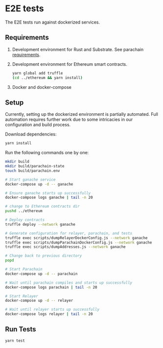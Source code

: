 # E2E tests

The E2E tests run against dockerized services.

## Requirements

1. Development environment for Rust and Substrate. See parachain [requirements](../parachain/README.md#requirements).
2. Development environment for Ethereum smart contracts.

   ```bash
   yarn global add truffle
   (cd ../ethereum && yarn install)
    ```

3. Docker and docker-compose

## Setup

Currently, setting up the dockerized environment is partially automated. Full automation requires further work due to some intricacies in our configuration and build process.

Download dependencies:

```bash
yarn install
```

Run the following commands one by one:

```bash
mkdir build
mkdir build/parachain-state
touch build/parachain.env

# Start ganache service
docker-compose up -d -- ganache

# Ensure ganache starts up successfully
docker-compose logs ganache | tail -n 20

# change to Ethereum contracts dir
pushd ../ethereum

# Deploy contracts
truffle deploy --network ganache

# Generate configuration for relayer, parachain, and tests
truffle exec scripts/dumpRelayerDockerConfig.js --network ganache
truffle exec scripts/dumpParachainDockerConfig.js --network ganache
truffle exec scripts/dumpAddresses.js --network ganache

# Change back to previous directory
popd

# Start Parachain
docker-compose up -d -- parachain

# Wait until parachain compiles and starts up successfully
docker-compose logs parachain | tail -n 20

# Start Relayer
docker-compose up -d -- relayer

# Wait until relayer starts up successfully
docker-compose logs relayer | tail -n 20
```

## Run Tests

```bash
yarn test
```
